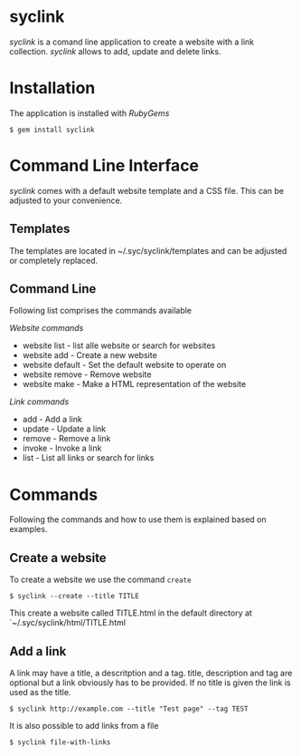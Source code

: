syclink
=======
_syclink_ is a comand line application to create a website with a link 
collection. _syclink_ allows to add, update and delete links.

Installation
============
The application is installed with _RubyGems_

    $ gem install syclink

Command Line Interface
======================
_syclink_ comes with a default website template and a CSS file. This can be
adjusted to your convenience.

Templates
---------
The templates are located in ~/.syc/syclink/templates and can be adjusted or
completely replaced.

Command Line
------------
Following list comprises the commands available

_Website commands_
* website list    - list alle website or search for websites
* website add     - Create a new website
* website default - Set the default website to operate on
* website remove  - Remove website
* website make    - Make a HTML representation of the website

_Link commands_
* add    - Add a link
* update - Update a link
* remove - Remove a link
* invoke - Invoke a link
* list   - List all links or search for links

Commands
========
Following the commands and how to use them is explained based on examples.

Create a website
----------------
To create a website we use the command `create`

    $ syclink --create --title TITLE

This create a website called TITLE.html in the default directory at
`~/.syc/syclink/html/TITLE.html

Add a link
----------
A link may have a title, a descritption and a tag. title, description and tag
are optional but a link obviously has to be provided. If no title is given the
link is used as the title.
  
    $ syclink http://example.com --title "Test page" --tag TEST

It is also possible to add links from a file

    $ syclink file-with-links


